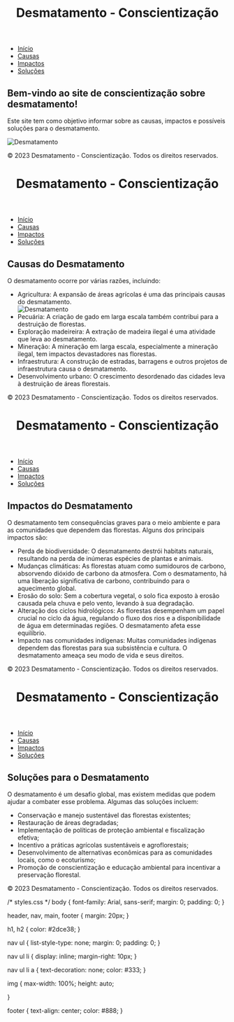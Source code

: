<!DOCTYPE html>
<html lang="pt-br">
<head>
  <meta charset="UTF-8">
  <meta name="viewport" content="width=device-width, initial-scale=1.0">
  <title>Desmatamento - Conscientização</title>
  <link rel="stylesheet" href="styles.css">
</head>
<body>
  <header>
    <h1>Desmatamento - Conscientização</h1>
  </header>


  <nav>
    <ul>
      <li><a href="index.html">Início</a></li>
      <li><a href="causas.html">Causas</a></li>
      <li><a href="impactos.html">Impactos</a></li>
      <li><a href="solucoes.html">Soluções</a></li>
    </ul>
  </nav>


  <main>
    <section>
      <h2>Bem-vindo ao site de conscientização sobre desmatamento!</h2>
      <p>Este site tem como objetivo informar sobre as causas, impactos e possíveis soluções para o desmatamento.</p>
      <img src="imagem1.jpg" alt="Desmatamento">
    </section>
  </main>


  <footer>
    <p>&copy; 2023 Desmatamento - Conscientização. Todos os direitos reservados.</p>
  </footer>
</body>
</html>
<!DOCTYPE html>
<html lang="pt-br">
<head>
  <meta charset="UTF-8">
  <meta name="viewport" content="width=device-width, initial-scale=1.0">
  <title>Causas do Desmatamento</title>
  <link rel="stylesheet" href="styles.css">
</head>
<body>
  <header>
    <h1>Desmatamento - Conscientização</h1>
  </header>


  <nav>
    <ul>
      <li><a href="index.html">Início</a></li>
      <li><a href="causas.html">Causas</a></li>
      <li><a href="impactos.html">Impactos</a></li>
      <li><a href="solucoes.html">Soluções</a></li>
    </ul>
  </nav>


  <main>
    <section>
      <h2>Causas do Desmatamento</h2>
      <p>O desmatamento ocorre por várias razões, incluindo:</p>
      <ul>
        <li>Agricultura: A expansão de áreas agrícolas é uma das principais causas do desmatamento.</li>
        <img src="imagem1.jpg" alt="Desmatamento">
        <li>Pecuária: A criação de gado em larga escala também contribui para a destruição de florestas.</li>
        <li>Exploração madeireira: A extração de madeira ilegal é uma atividade que leva ao desmatamento.</li>
        <li>Mineração: A mineração em larga escala, especialmente a mineração ilegal, tem impactos devastadores nas florestas.</li>
        <li>Infraestrutura: A construção de estradas, barragens e outros projetos de infraestrutura causa o desmatamento.</li>
        <li>Desenvolvimento urbano: O crescimento desordenado das cidades leva à destruição de áreas florestais.</li>
</ul>
    </section>
  </main>


  <footer>
    <p>&copy; 2023 Desmatamento - Conscientização. Todos os direitos reservados.</p>
  </footer>
</body>
</html>
<!DOCTYPE html>
<html lang="pt-br">
<head>
  <meta charset="UTF-8">
  <meta name="viewport" content="width=device-width, initial-scale=1.0">
  <title>Impactos do Desmatamento</title>
  <link rel="stylesheet" href="styles.css">
</head>
<body>
  <header>
    <h1>Desmatamento - Conscientização</h1>
  </header>


  <nav>
    <ul>
      <li><a href="index.html">Início</a></li>
      <li><a href="causas.html">Causas</a></li>
      <li><a href="impactos.html">Impactos</a></li>
      <li><a href="solucoes.html">Soluções</a></li>
    </ul>
  </nav>


  <main>
    <section>
      <h2>Impactos do Desmatamento</h2>
    <p>O desmatamento tem consequências graves para o meio ambiente e para as comunidades que dependem das florestas. Alguns dos principais impactos são:</p>
      <ul>
        <li>Perda de biodiversidade: O desmatamento destrói habitats naturais, resultando na perda de inúmeras espécies de plantas e animais.</li>
        <li>Mudanças climáticas: As florestas atuam como sumidouros de carbono, absorvendo dióxido de carbono da atmosfera. Com o desmatamento, há uma liberação significativa de carbono, contribuindo para o aquecimento global.</li>
        <li>Erosão do solo: Sem a cobertura vegetal, o solo fica exposto à erosão causada pela chuva e pelo vento, levando à sua degradação.</li>
        <li>Alteração dos ciclos hidrológicos: As florestas desempenham um papel crucial no ciclo da água, regulando o fluxo dos rios e a disponibilidade de água em determinadas regiões. O desmatamento afeta esse equilíbrio.</li>
        <li>Impacto nas comunidades indígenas: Muitas comunidades indígenas dependem das florestas para sua subsistência e cultura. O desmatamento ameaça seu modo de vida e seus direitos.</li>
      </ul>
    </section>
  </main>


  <footer>
    <p>&copy; 2023 Desmatamento - Conscientização. Todos os direitos reservados.</p>
  </footer>
</body>
</html>
<!DOCTYPE html>
<html lang="pt-br">
<head>
  <meta charset="UTF-8">
   <meta name="viewport" content="width=device-width, initial-scale=1.0">
  <title>Soluções para o Desmatamento</title>
  <link rel="stylesheet" href="styles.css">
</head>
<body>
  <header>
    <h1>Desmatamento - Conscientização</h1>
  </header>


  <nav>
    <ul>
      <li><a href="index.html">Início</a></li>
      <li><a href="causas.html">Causas</a></li>
      <li><a href="impactos.html">Impactos</a></li>
      <li><a href="solucoes.html">Soluções</a></li>
    </ul>
  </nav>


  <main>
    <section>
      <h2>Soluções para o Desmatamento</h2>
      <p>O desmatamento é um desafio global, mas existem medidas que podem ajudar a combater esse problema. Algumas das soluções incluem:</p>
      <ul>
        <li>Conservação e manejo sustentável das florestas existentes;</li>
        <li>Restauração de áreas degradadas;</li>
        <li>Implementação de políticas de proteção ambiental e fiscalização efetiva;</li>
        <li>Incentivo a práticas agrícolas sustentáveis e agroflorestais;</li>
        <li>Desenvolvimento de alternativas econômicas para as comunidades locais, como o ecoturismo;</li>
        <li>Promoção de conscientização e educação ambiental para incentivar a preservação florestal.</li>
      </ul>
    </section>
  </main>


  <footer>
    <p>&copy; 2023 Desmatamento - Conscientização. Todos os direitos reservados.</p>
  </footer>
</body>
</html>
/* styles.css */
body {
 font-family: Arial, sans-serif;
 margin: 0;
 padding: 0;
}


header, nav, main, footer {
 margin: 20px;
}


h1, h2 {
 color: #2dce38;
}


nav ul {
 list-style-type: none;
 margin: 0;
 padding: 0;
}


nav ul li {
 display: inline;
 margin-right: 10px;
}


nav ul li a {
 text-decoration: none;
 color: #333;
}


img {
 max-width: 100%;
 height: auto;

 }


footer {
 text-align: center;
 color: #888;
}
